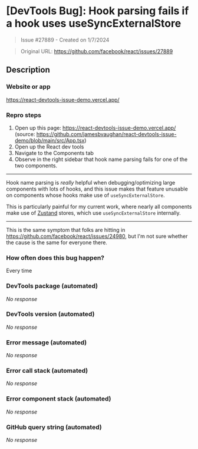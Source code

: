 # [DevTools Bug]: Hook parsing fails if a hook uses useSyncExternalStore

> Issue #27889 - Created on 1/7/2024

> Original URL: https://github.com/facebook/react/issues/27889

## Description

### Website or app

https://react-devtools-issue-demo.vercel.app/

### Repro steps


1. Open up this page: https://react-devtools-issue-demo.vercel.app/ (source: https://github.com/jamesbvaughan/react-devtools-issue-demo/blob/main/src/App.tsx)
2. Open up the React dev tools
3. Navigate to the Components tab
5. Observe in the right sidebar that hook name parsing fails for one of the two components.

---

Hook name parsing is _really_ helpful when debugging/optimizing large components with lots of hooks, and this issue makes that feature unusable on components whose hooks make use of `useSyncExternalStore`.

This is particularly painful for my current work, where nearly all components make use of [Zustand](https://github.com/pmndrs/zustand) stores, which use `useSyncExternalStore` internally.

---

This is the same symptom that folks are hitting in https://github.com/facebook/react/issues/24980, but I'm not sure whether the cause is the same for everyone there.

### How often does this bug happen?

Every time

### DevTools package (automated)

_No response_

### DevTools version (automated)

_No response_

### Error message (automated)

_No response_

### Error call stack (automated)

_No response_

### Error component stack (automated)

_No response_

### GitHub query string (automated)

_No response_
